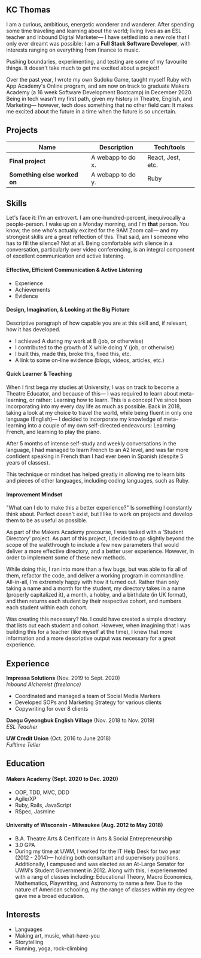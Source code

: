 ## KC Thomas

I am a curious, ambitious, energetic wonderer and wanderer. After spending some time traveling and learning about the world; living lives as an ESL teacher and Inbound Digital Marketer–– I have settled into a new role that I only ever dreamt was possible: I am a **Full Stack Software Developer**, with interests ranging on everything from finance to music. 

Pushing boundaries, experimenting, and testing are some of my favourite things. It doesn't take much to get me excited about a project!

Over the past year, I wrote my own Sudoku Game, taught myself Ruby with App Academy's Online program, and am now on track to graduate Makers Academy (a 16 week Software Development Bootcamp) in December 2020. Being in tech wasn't my first path, given my history in Theatre, English, and Marketing–– however, tech does something that no other field can: It makes me excited about the future in a time when the future is so uncertain. 

## Projects

| Name                         | Description       | Tech/tools        |
| ---------------------------- | ----------------- | ----------------- |
| **Final project**            | A webapp to do x. | React, Jest, etc. |
| **Something else worked on** | A webapp to do y. | Ruby              |

## Skills

Let's face it: I'm an extrovert. I am one-hundred-percent, inequivocally a people-person. I wake up on a Monday morning, and I'm **that** person. You know, the one who's actually excited for the 9AM Zoom call–– and my strongest skills are a great reflection of this. That said, am I someone who has to fill the silence? Not at all. Being comfortable with silence in a conversation, particularly over video conferencing, is an integral component of excellent communication and active listening.

#### Effective, Efficient Communication & Active Listening

- Experience
- Achievements
- Evidence

#### Design, Imagination, & Looking at the Big Picture

Descriptive paragraph of how capable you are at this skill and, if relevant, how it has developed.

- I achieved A during my work at B (job, or otherwise)
- I contributed to the growth of X while doing Y (job, or otherwise)
- I built this, made this, broke this, fixed this, etc.
- A link to some on-line evidence (blogs, videos, articles, etc.)

#### Quick Learner & Teaching

When I first bega my studies at University, I was on track to become a Theatre Educator, and because of this–– I was required to learn about meta-learning, or rather: Learning how to learn. This is a concept I've since been incorporating into my every day life as much as possible. Back in 2018, taking a look at my choice to travel the world, while being fluent in only one language (English)–– I decided to incorporate my knowledge of meta-learning into a couple of my own self-directed endeavours: Learning French, and learning to play the piano.

After 5 months of intense self-study and weekly conversations in the language, I had managed to learn French to an A2 level, and was far more confident speaking in French than I had ever been in Spanish (despite 5 years of classes). 

This technique or mindset has helped greatly in allowing me to learn bits and pieces of other languages, including coding languages, such as Ruby.

#### Improvement Mindset

"What can I do to make this a better experience?" Is something I constantly think about. Perfect doesn't exist, but I like to work on projects and develop them to be as useful as possible.

As part of the Makers Academy precourse, I was tasked with a 'Student Directory' project. As part of this project, I decided to go slightly beyond the scope of the walkthrough to include a few new parameters that would deliver a more effective directory, and a better user experience. However, in order to implement some of these new methods.

While doing this, I ran into more than a few bugs, but was able to fix all of them, refactor the code, and deliver a working program in commandline. All-in-all, I'm extremely happy with how it turned out. Rather than only taking a name and a month for the student, my directory takes in a name (properly capitalized it), a month, a hobby, and a birthdate (in UK format), and then returns each student by their respective cohort, and numbers each student within each cohort.

Was creating this necessary? No. I could have created a simple directory that lists out each student and cohort. However, when imagining that I was building this for a teacher (like myself at the time), I knew that more information and a more descriptive output was necessary for a great experience. 

## Experience

**Impressa Solutions** (Nov. 2019 to Sept. 2020)  
_Inbound Alchemist (freelance)_

- Coordinated and managed a team of Social Media Markers
- Developed SOPs and Marketing Strategy for various clients
- Copywriting for over 8 clients

**Daegu Gyeongbuk English Village** (Nov. 2018 to Nov. 2019)  
_ESL Teacher_

**UW Credit Union** (Oct. 2016 to June 2018)  
_Fulltime Teller_

## Education

#### Makers Academy (Sept. 2020 to Dec. 2020)

- OOP, TDD, MVC, DDD
- Agile/XP
- Ruby, Rails, JavaScript
- RSpec, Jasmine

#### University of Wisconsin - Milwaukee (Aug. 2012 to May 2018)

- B.A. Theatre Arts & Certificate in Arts & Social Entrepreneurship
- 3.0 GPA
- During my time at UWM, I worked for the IT Help Desk for two year (2012 - 2014)–– holding both consultant and supervisory positions. Additionally, I campused and was elected as an At-Large Senator for UWM's Student Government in 2012. Along with this, I experiemented with a rang of classes including: Educational Theory, Macro Economics, Mathematics, Playwriting, and Astronomy to name a few. Due to the nature of American schooling, my the range of classes within my degree gave me a broad education.

## Interests

-  Languages
-  Making art, music, what-have-you
-  Storytelling
-  Running, yoga, rock-climbing
